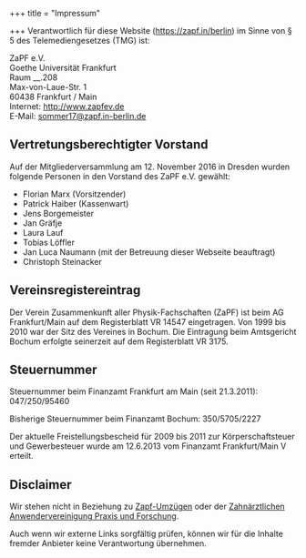 +++
title = "Impressum"

+++
Verantwortlich für diese Website (https://zapf.in/berlin) im Sinne von § 5 des Telemediengesetzes (TMG) ist:

ZaPF e.V. <br/>
Goethe Universität Frankfurt <br/>
Raum __.208 <br/>
Max-von-Laue-Str. 1 <br/>
60438 Frankfurt / Main <br/>
Internet: http://www.zapfev.de <br/>
E-Mail: [sommer17@zapf.in-berlin.de](mailto:sommer17@zapf.in-berlin.de) <br>

## Vertretungsberechtigter Vorstand

Auf der Mitgliederversammlung am 12. November 2016 in Dresden wurden folgende Personen in den Vorstand des ZaPF e.V. gewählt:

* Florian Marx (Vorsitzender)
* Patrick Haiber (Kassenwart)
* Jens Borgemeister
* Jan Gräfje
* Laura Lauf
* Tobias Löffler
* Jan Luca Naumann (mit der Betreuung dieser Webseite beauftragt)
* Christoph Steinacker

## Vereinsregistereintrag

Der Verein Zusammenkunft aller Physik-Fachschaften (ZaPF) ist beim AG Frankfurt/Main auf dem Registerblatt VR 14547 eingetragen.
Von 1999 bis 2010 war der Sitz des Vereines in Bochum. Die Eintragung beim Amtsgericht Bochum erfolgte seinerzeit auf dem Registerblatt VR 3175.

## Steuernummer

Steuernummer beim Finanzamt Frankfurt am Main (seit 21.3.2011): 047/250/95460

Bisherige Steuernummer beim Finanzamt Bochum: 350/5705/2227

Der aktuelle Freistellungsbescheid für 2009 bis 2011 zur Körperschaftsteuer und Gewerbesteuer wurde am 12.6.2013 vom Finanzamt Frankfurt/Main V erteilt.

## Disclaimer

Wir stehen nicht in Beziehung zu [Zapf-Umzügen](http://www.zapf.de/) oder der [Zahnärztlichen Anwendervereinigung Praxis und Forschung](http://www.zapf.org/).

Auch wenn wir externe Links sorgfältig prüfen, können wir für die Inhalte fremder Anbieter keine Verantwortung übernehmen.
